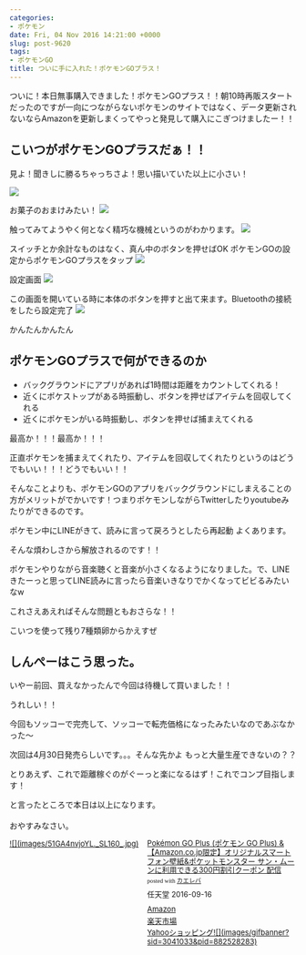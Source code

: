 ```yaml
---
categories:
- ポケモン
date: Fri, 04 Nov 2016 14:21:00 +0000
slug: post-9620
tags:
- ポケモンGO
title: ついに手に入れた！ポケモンGOプラス！
---
```


ついに！本日無事購入できました！ポケモンGOプラス！！朝10時再販スタートだったのですが一向につながらないポケモンのサイトではなく、データ更新されないならAmazonを更新しまくってやっと発見して購入にこぎつけましたー！！<!--more--><h2>こいつがポケモンGOプラスだぁ！！</h2>

見よ！聞きしに勝るちゃっちさよ！思い描いていた以上に小さい！

![](images/IIMG_4492.jpg)

お菓子のおまけみたい！
![](images/IIMG_4493.jpg)

触ってみてようやく何となく精巧な機械というのがわかります。
![](images/IIMG_4511.jpg)

スイッチとか余計なものはなく、真ん中のボタンを押せばOK
ポケモンGOの設定からポケモンGOプラスをタップ
![](images/IIMG_4516.jpg)

設定画面
![](images/IIMG_4517.jpg)

この画面を開いている時に本体のボタンを押すと出て来ます。Bluetoothの接続をしたら設定完了
![](images/IIMG_4518.jpg)


かんたんかんたん

<h2>ポケモンGOプラスで何ができるのか</h2>

<ul>
	<li>バックグラウンドにアプリがあれば1時間は距離をカウントしてくれる！</li>
	<li>近くにポケストップがある時振動し、ボタンを押せばアイテムを回収してくれる</li>
	<li>近くにポケモンがいる時振動し、ボタンを押せば捕まえてくれる</li>
</ul>

最高か！！！最高か！！！


正直ポケモンを捕まえてくれたり、アイテムを回収してくれたりというのはどうでもいい！！！どうでもいい！！

そんなことよりも、ポケモンGOのアプリをバックグラウンドにしまえることの方がメリットがでかいです！つまりポケモンしながらTwitterしたりyoutubeみたりができるのです。

ポケモン中にLINEがきて、読みに言って戻ろうとしたら再起動
よくあります。

そんな煩わしさから解放されるのです！！

ポケモンやりながら音楽聴くと音楽が小さくなるようになりました。で、LINEきたーっと思ってLINE読みに言ったら音楽いきなりでかくなってビビるみたいなw

これさえあえればそんな問題ともおさらな！！

こいつを使って残り7種類卵からかえすぜ


<h2>しんぺーはこう思った。</h2>

いやー前回、買えなかったんで今回は待機して買いました！！

うれしい！！

今回もソッコーで完売して、ソッコーで転売価格になったみたいなのであぶなかった〜

次回は4月30日発売らしいです。。。そんな先かよ
もっと大量生産できないの？？


とりあえず、これで距離稼ぐのがぐーっと楽になるはず！これでコンプ目指します！


と言ったところで本日は以上になります。<br><br>おやすみなさい。

<div class="kaerebalink-box" style="text-align:left;padding-bottom:20px;font-size:small;/zoom: 1;overflow: hidden;"><div class="kaerebalink-image" style="float:left;margin:0 15px 10px 0;"><a href="http://www.amazon.co.jp/exec/obidos/ASIN/B01IO57DAM/warawareotoko-22/ref=nosim/" target="_blank" rel="noopener">![](images/51GA4nvjoYL._SL160_.jpg)</a></div><div class="kaerebalink-info" style="line-height:120%;/zoom: 1;overflow: hidden;"><div class="kaerebalink-name" style="margin-bottom:10px;line-height:120%"><a href="http://www.amazon.co.jp/exec/obidos/ASIN/B01IO57DAM/warawareotoko-22/ref=nosim/" target="_blank" rel="noopener">Pokémon GO Plus (ポケモン GO Plus) & 【Amazon.co.jp限定】オリジナルスマートフォン壁紙&ポケットモンスター サン・ムーンに利用できる300円割引クーポン 配信</a><div class="kaerebalink-powered-date" style="font-size:8pt;margin-top:5px;font-family:verdana;line-height:120%">posted with <a href="http://kaereba.com" rel="nofollow noopener" target="_blank">カエレバ</a></div></div><div class="kaerebalink-detail" style="margin-bottom:5px;"> 任天堂 2016-09-16    </div><div class="kaerebalink-link1" style="margin-top:10px;"><div class="shoplinkamazon" style="margin:5px 0"><a href="http://www.amazon.co.jp/gp/search?keywords=%E3%83%9D%E3%82%B1%E3%83%A2%E3%83%B3GO%E3%83%97%E3%83%A9%E3%82%B9&__mk_ja_JP=%E3%82%AB%E3%82%BF%E3%82%AB%E3%83%8A&tag=warawareotoko-22" target="_blank" rel="noopener">Amazon</a></div><div class="shoplinkrakuten" style="margin:5px 0"><a href="http://hb.afl.rakuten.co.jp/hgc/0f6e221b.2eb9748a.0f6e221c.35cc1e84/?pc=http%3A%2F%2Fsearch.rakuten.co.jp%2Fsearch%2Fmall%2F%25E3%2583%259D%25E3%2582%25B1%25E3%2583%25A2%25E3%2583%25B3GO%25E3%2583%2597%25E3%2583%25A9%25E3%2582%25B9%2F-%2Ff.1-p.1-s.1-sf.0-st.A-v.2%3Fx%3D0%26scid%3Daf_ich_link_urltxt%26m%3Dhttp%3A%2F%2Fm.rakuten.co.jp%2F" target="_blank" rel="noopener">楽天市場</a></div><div class="shoplinkyahoo" style="margin:5px 0"><a href="http://ck.jp.ap.valuecommerce.com/servlet/referral?sid=3041033&pid=882528283&vc_url=http%3A%2F%2Fsearch.shopping.yahoo.co.jp%2Fsearch%3Fp%3D%25E3%2583%259D%25E3%2582%25B1%25E3%2583%25A2%25E3%2583%25B3GO%25E3%2583%2597%25E3%2583%25A9%25E3%2582%25B9&vcptn=kaereba" target="_blank" rel="noopener">Yahooショッピング![](images/gifbanner?sid=3041033&pid=882528283)</a></div></div></div><div class="booklink-footer" style="clear: left"></div></div>